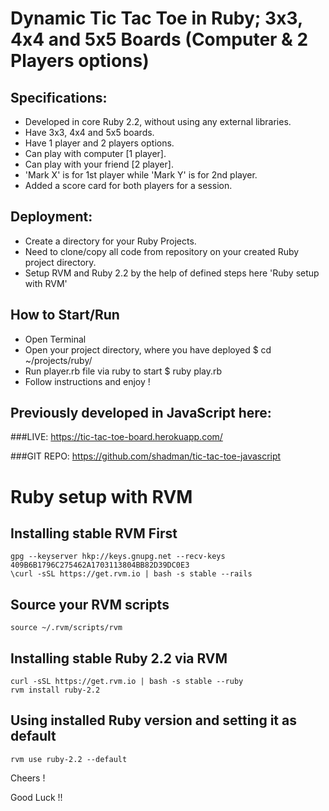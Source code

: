 
# Dynamic Tic Tac Toe in Ruby; 3x3, 4x4 and 5x5 Boards (Computer & 2 Players options)


## Specifications:
- Developed in core Ruby 2.2, without using any external libraries.
- Have 3x3, 4x4 and 5x5 boards.
- Have 1 player and 2 players options.
- Can play with computer [1 player].
- Can play with your friend [2 player].
- 'Mark X' is for 1st player while 'Mark Y' is for 2nd player.
- Added a score card for both players for a session.


## Deployment:
- Create a directory for your Ruby Projects.
- Need to clone/copy all code from repository on your created Ruby project directory.
- Setup RVM and Ruby 2.2 by the help of defined steps here 'Ruby setup with RVM'


## How to Start/Run
- Open Terminal
- Open your project directory, where you have deployed
	$	cd ~/projects/ruby/
- Run player.rb file via ruby to start
	$	ruby play.rb
- Follow instructions and enjoy !


## Previously developed in JavaScript here:
###LIVE: 
https://tic-tac-toe-board.herokuapp.com/

###GIT REPO: 
https://github.com/shadman/tic-tac-toe-javascript



# Ruby setup with RVM

## Installing stable RVM First

	gpg --keyserver hkp://keys.gnupg.net --recv-keys 409B6B1796C275462A1703113804BB82D39DC0E3
	\curl -sSL https://get.rvm.io | bash -s stable --rails

## Source your RVM scripts

	source ~/.rvm/scripts/rvm
	
## Installing stable Ruby 2.2 via RVM

	curl -sSL https://get.rvm.io | bash -s stable --ruby
	rvm install ruby-2.2

## Using installed Ruby version and setting it as default

	rvm use ruby-2.2 --default


Cheers ! 

Good Luck !!